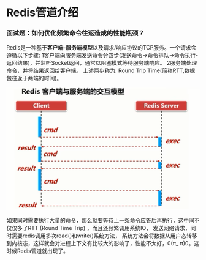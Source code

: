 # Redis管道介绍

### 面试题：如何优化频繁命令往返造成的性能瓶颈？

Redis是一种基于**客户端-服务端模型**以及请求/响应协议的TCP服务。一个请求会遵循以下步骤:
1客户端向服务端发送命令分四步(发送命令→命令排队→命令执行-返回结果)，并监听Socket返回，通常以阻塞模式等待服务端响应。
2服务端处理命令，并将结果返回给客户端。
上述两步称为: Round Trip Time(简称RTT,数据包往返于两端的时间)。

![](images/1.jpg)

如果同时需要执行大量的命令，那么就要等待上一条命令应答后再执行，这中间不仅仅多了RTT (Round Time Trip) ，而且还频繁调用系统IO， 发送网络请求，同时需要redis调用多次read()和write()系统方法， 系统方法会将数据从用户态转移到内核态，这样就会对进程上下文有比较大的影响了，性能不太好，0(π_ π)0。这时候Redis管道就出现了。

